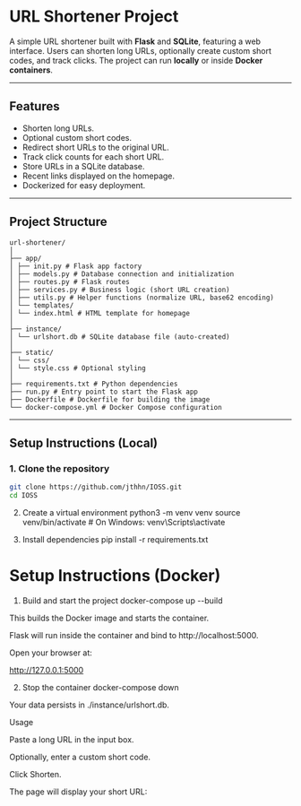 # URL Shortener Project

A simple URL shortener built with **Flask** and **SQLite**, featuring a web interface. Users can shorten long URLs, optionally create custom short codes, and track clicks. The project can run **locally** or inside **Docker containers**.

---

## Features

- Shorten long URLs.
- Optional custom short codes.
- Redirect short URLs to the original URL.
- Track click counts for each short URL.
- Store URLs in a SQLite database.
- Recent links displayed on the homepage.
- Dockerized for easy deployment.

---

## Project Structure

```
url-shortener/
│
├── app/
│ ├── init.py # Flask app factory
│ ├── models.py # Database connection and initialization
│ ├── routes.py # Flask routes
│ ├── services.py # Business logic (short URL creation)
│ ├── utils.py # Helper functions (normalize URL, base62 encoding)
│ └── templates/
│ └── index.html # HTML template for homepage
│
├── instance/
│ └── urlshort.db # SQLite database file (auto-created)
│
├── static/
│ └── css/
│ └── style.css # Optional styling
│
├── requirements.txt # Python dependencies
├── run.py # Entry point to start the Flask app
├── Dockerfile # Dockerfile for building the image
└── docker-compose.yml # Docker Compose configuration
```

---

## Setup Instructions (Local)

### 1. Clone the repository

```bash
git clone https://github.com/jthhn/IOSS.git
cd IOSS
```


2. Create a virtual environment
python3 -m venv venv
source venv/bin/activate  # On Windows: venv\Scripts\activate

3. Install dependencies
pip install -r requirements.txt


# Setup Instructions (Docker)
1. Build and start the project
docker-compose up --build


This builds the Docker image and starts the container.

Flask will run inside the container and bind to http://localhost:5000.

Open your browser at:

http://127.0.0.1:5000

2. Stop the container
docker-compose down


Your data persists in ./instance/urlshort.db.

Usage

Paste a long URL in the input box.

Optionally, enter a custom short code.

Click Shorten.

The page will display your short URL: